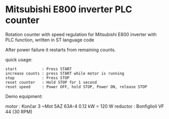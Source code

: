 # Mitsubishi E800 inverter PLC counter

Rotation counter with speed regulation
for Mitsubishi E800 inverter with PLC function,
written in ST language code 

After power failure it restarts from
remaining counts.

quick usage:

    start           : Press START
    increase counts : press START while motor is running
    stop            : Press STOP
    reset counter   : Hold STOP for 1 second
    reset speed     : Power OFF, hold STOP, Power ON, release STOP

Demo equipment:

motor    : Končar 3 ~Mot 5AZ 63A-4 0.12 kW = 120 W
reductor : Bonfiglioli VF 44 (30 RPM)
